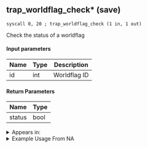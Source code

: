 ## trap_worldflag_check* (save)

`syscall 0, 20 ; trap_worldflag_check (1 in, 1 out)`

Check the status of a worldflag

#### Input parameters
| Name | Type | Description
|------|------|------------
| id   | int   | Worldflag ID


#### Return Parameters
| Name | Type
|------|-----
| status   | bool   


<details>
	<summary>Appears in:</summary>

</details>

<details>
	<summary>Example Usage From NA</summary>

</details>

